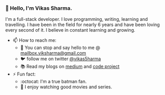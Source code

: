 ### 👋 Hello, I'm Vikas Sharma. 
I'm a full-stack developer.
I love programming, writing, learning and travelling. I have been in the field for nearly 6 years and have been loving every second of it.
I believe in constant learning and growing. 

- 📫 How to reach me:
  - :e-mail: You can stop and say hello to me @ mailbox.viksharma@gmail.com 
  - :bird: follow me on twitter [@vikas5harma](https://twitter.com/vikas5harma)
  - :books: Read my blogs on [medium](https://medium.com/@mailbox.viksharma) and [code project](https://www.codeproject.com/script/Membership/View.aspx?mid=11807614)
- ⚡ Fun fact:
  - :octocat: I'm a true batman fan.
  - :movie_camera: I enjoy watching good movies and series.
  



<!--
**vikas0sharma/vikas0sharma** is a ✨ _special_ ✨ repository because its `README.md` (this file) appears on your GitHub profile.

Here are some ideas to get you started:

- 🔭 I’m currently working on ...
- 🌱 I’m currently learning ...
- 👯 I’m looking to collaborate on ...
- 🤔 I’m looking for help with ...
- 💬 Ask me about ...
- 📫 How to reach me: ...
- 😄 Pronouns: ...
- ⚡ Fun fact: ...
-->
